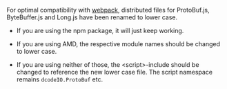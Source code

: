 For optimal compatibility with [webpack](https://github.com/webpack/webpack), distributed files for ProtoBuf.js, ByteBuffer.js and Long.js have been renamed to lower case.

* If you are using the npm package, it will just keep working.

* If you are using AMD, the respective module names should be changed to lower case.

* If you are using neither of those, the &lt;script&gt;-include should be changed to reference the new lower case file. The script namespace remains `dcodeIO.ProtoBuf` etc.
